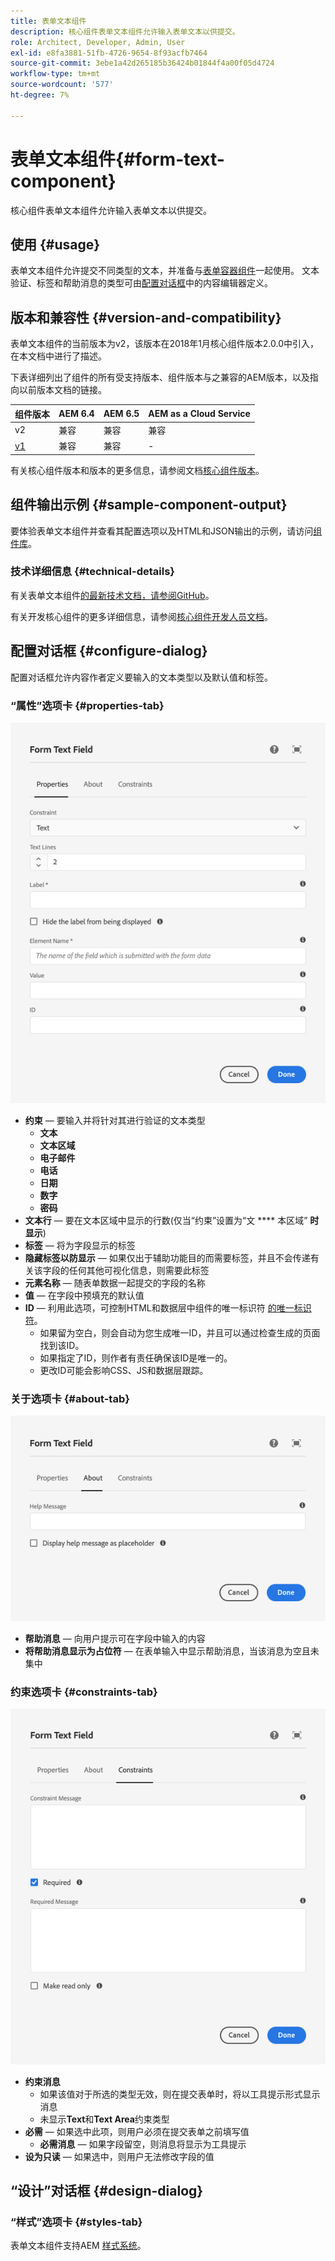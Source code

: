 ```yaml
---
title: 表单文本组件
description: 核心组件表单文本组件允许输入表单文本以供提交。
role: Architect, Developer, Admin, User
exl-id: e8fa3881-51fb-4726-9654-8f93acfb7464
source-git-commit: 3ebe1a42d265185b36424b01844f4a00f05d4724
workflow-type: tm+mt
source-wordcount: '577'
ht-degree: 7%

---
```


# 表单文本组件{#form-text-component}

核心组件表单文本组件允许输入表单文本以供提交。

## 使用 {#usage}

表单文本组件允许提交不同类型的文本，并准备与[表单容器组件](form-container.md)一起使用。 文本验证、标签和帮助消息的类型可由[配置对话框](#configure-dialog)中的内容编辑器定义。

## 版本和兼容性 {#version-and-compatibility}

表单文本组件的当前版本为v2，该版本在2018年1月核心组件版本2.0.0中引入，在本文档中进行了描述。

下表详细列出了组件的所有受支持版本、组件版本与之兼容的AEM版本，以及指向以前版本文档的链接。

| 组件版本 | AEM 6.4 | AEM 6.5 | AEM as a Cloud Service |
|--- |--- |--- |---|
| v2 | 兼容 | 兼容 | 兼容 |
| [v1](/help/components/v1/form-text-v1.md) | 兼容 | 兼容 | - |

有关核心组件版本和版本的更多信息，请参阅文档[核心组件版本](/help/versions.md)。

## 组件输出示例 {#sample-component-output}

要体验表单文本组件并查看其配置选项以及HTML和JSON输出的示例，请访问[组件库](https://adobe.com/go/aem_cmp_library_form_text)。

### 技术详细信息 {#technical-details}

有关表单文本组件[的最新技术文档，请参阅GitHub](https://adobe.com/go/aem_cmp_tech_form_text_v2)。

有关开发核心组件的更多详细信息，请参阅[核心组件开发人员文档](/help/developing/overview.md)。

## 配置对话框 {#configure-dialog}

配置对话框允许内容作者定义要输入的文本类型以及默认值和标签。

### “属性”选项卡 {#properties-tab}

![“属性”选项卡](/help/assets/form-text-edit-properties.png)

* **约束**  — 要输入并将针对其进行验证的文本类型
   * **文本**
   * **文本区域**
   * **电子邮件**
   * **电话**
   * **日期**
   * **数字**
   * **密码**
* **文本行**  — 要在文本区域中显示的行数(仅当“约束”设置为“文 **** 本区域” **时显示**)
* **标签**  — 将为字段显示的标签
* **隐藏标签以防显示**  — 如果仅出于辅助功能目的而需要标签，并且不会传递有关该字段的任何其他可视化信息，则需要此标签
* **元素名称**  — 随表单数据一起提交的字段的名称
* **值**  — 在字段中预填充的默认值
* **ID**  — 利用此选项，可控制HTML和数据层中组件的唯一标识符 [的唯一标识符](/help/developing/data-layer/overview.md)。
   * 如果留为空白，则会自动为您生成唯一ID，并且可以通过检查生成的页面找到该ID。
   * 如果指定了ID，则作者有责任确保该ID是唯一的。
   * 更改ID可能会影响CSS、JS和数据层跟踪。

### 关于选项卡 {#about-tab}

![“关于”选项卡](/help/assets/form-text-edit-about.png)

* **帮助消息**  — 向用户提示可在字段中输入的内容
* **将帮助消息显示为占位符**  — 在表单输入中显示帮助消息，当该消息为空且未集中

### 约束选项卡 {#constraints-tab}

![“约束”选项卡](/help/assets/form-text-edit-constraints.png)

* **约束消息**
   * 如果该值对于所选的类型无效，则在提交表单时，将以工具提示形式显示消息
   * 未显示&#x200B;**Text**&#x200B;和&#x200B;**Text Area**&#x200B;约束类型
* **必需**  — 如果选中此项，则用户必须在提交表单之前填写值
   * **必需消息**  — 如果字段留空，则消息将显示为工具提示
* **设为只读**  — 如果选中，则用户无法修改字段的值

## “设计”对话框 {#design-dialog}

### “样式”选项卡 {#styles-tab}

表单文本组件支持AEM [样式系统](/help/get-started/authoring.md#component-styling)。
